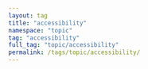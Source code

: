 ```yaml
---
layout: tag
title: "accessibility"
namespace: "topic"
tag: "accessibility"
full_tag: "topic/accessibility"
permalink: /tags/topic/accessibility/
---
```

